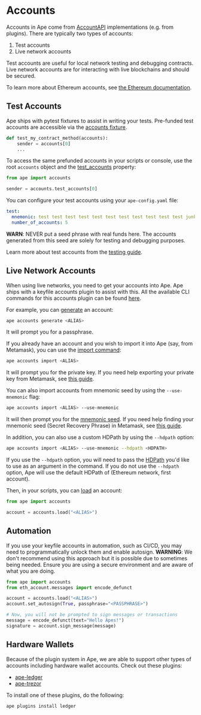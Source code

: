 # Accounts

Accounts in Ape come from [AccountAPI](../methoddocs/api.html#ape.api.accounts.AccountAPI) implementations (e.g. from plugins).
There are typically two types of accounts:

1. Test accounts
2. Live network accounts

Test accounts are useful for local network testing and debugging contracts.
Live network accounts are for interacting with live blockchains and should be secured.

To learn more about Ethereum accounts, see [the Ethereum documentation](https://ethereum.org/en/developers/docs/accounts/).

## Test Accounts

Ape ships with pytest fixtures to assist in writing your tests.
Pre-funded test accounts are accessible via the [accounts fixture](./testing.html#accounts-fixture).

```python
def test_my_contract_method(accounts):
    sender = accounts[0]
    ...
```

To access the same prefunded accounts in your scripts or console, use the root `accounts` object and the [test_accounts](../methoddocs/managers.html#ape.managers.accounts.AccountManager.test_accounts) property:

```python
from ape import accounts

sender = accounts.test_accounts[0]
```

You can configure your test accounts using your `ape-config.yaml` file:

```yaml
test:
  mnemonic: test test test test test test test test test test test junk
  number_of_accounts: 5
```

**WARN**: NEVER put a seed phrase with real funds here.
The accounts generated from this seed are solely for testing and debugging purposes.

Learn more about test accounts from the [testing guide](./testing.html#accounts-fixture).

## Live Network Accounts

When using live networks, you need to get your accounts into Ape.
Ape ships with a keyfile accounts plugin to assist with this.
All the available CLI commands for this accounts plugin can be found [here](../commands/accounts.html).

For example, you can [generate](../commands/accounts.html#accounts-generate) an account:

```bash
ape accounts generate <ALIAS>
```

It will prompt you for a passphrase.

If you already have an account and you wish to import it into Ape (say, from Metamask), you can use the [import command](../commands/accounts.html#accounts-import):

```bash
ape accounts import <ALIAS>
```

It will prompt you for the private key.
If you need help exporting your private key from Metamask, see [this guide](https://metamask.zendesk.com/hc/en-us/articles/360015289632-How-to-export-an-account-s-private-key).

You can also import accounts from mnemonic seed by using the `--use-mnemonic` flag:

```bash
ape accounts import <ALIAS> --use-mnemonic
```

It will then prompt you for the [mnemonic seed](https://en.bitcoin.it/wiki/Seed_phrase). 
If you need help finding your mnemonic seed (Secret Recovery Phrase) in Metamask, see [this guide](https://metamask.zendesk.com/hc/en-us/articles/360015290032-How-to-reveal-your-Secret-Recovery-Phrase). 

In addition, you can also use a custom HDPath by using the `--hdpath` option:

```bash
ape accounts import <ALIAS> --use-mnemonic --hdpath <HDPATH>
```

If you use the `--hdpath` option, you will need to pass the [HDPath](https://help.myetherwallet.com/en/articles/5867305-hd-wallets-and-derivation-paths) you'd like to use as an argument in the command.
If you do not use the `--hdpath` option, Ape will use the default HDPath of (Ethereum network, first account).

Then, in your scripts, you can [load](../methoddocs/managers.html#ape.managers.accounts.AccountManager.load) an account:

```python
from ape import accounts

account = accounts.load("<ALIAS>")
```

## Automation

If you use your keyfile accounts in automation, such as CI/CD, you may need to programmatically unlock them and enable autosign.
**WARNING**: We don't recommend using this approach but it is possible due to sometimes being needed.
Ensure you are using a secure environment and are aware of what you are doing.

```python
from ape import accounts
from eth_account.messages import encode_defunct

account = accounts.load("<ALIAS>")
account.set_autosign(True, passphrase="<PASSPHRASE>")

# Now, you will not be prompted to sign messages or transactions
message = encode_defunct(text="Hello Apes!")
signature = account.sign_message(message)
```

## Hardware Wallets

Because of the plugin system in Ape, we are able to support other types of accounts including hardware wallet accounts.
Check out these plugins:

* [ape-ledger](https://github.com/ApeWorX/ape-ledger)
* [ape-trezor](https://github.com/ApeWorX/ape-trezor)

To install one of these plugins, do the following:

```bash
ape plugins install ledger
```
